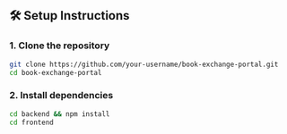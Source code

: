 ## 🛠️ Setup Instructions

### 1. Clone the repository
```bash
git clone https://github.com/your-username/book-exchange-portal.git
cd book-exchange-portal
```

### 2. Install dependencies
```bash
cd backend && npm install
cd frontend 